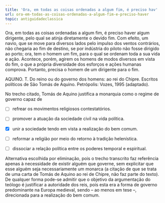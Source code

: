 ```yaml
---
title: 'Ora, em todas as coisas ordenadas a algum fim, é preciso hav'
url: ora-em-todas-as-coisas-ordenadas-a-algum-fim-e-preciso-haver
topic: antiguidadeclassica
---
```



Ora, em todas as coisas ordenadas a algum fim, é preciso haver algum dirigente, pelo qual se atinja diretamente o devido fim. Com efeito, um navio, que se move para diversos lados pelo impulso dos ventos contrários, não chegaria ao fim de destino, se por indústria do piloto não fosse dirigido ao porto; ora, tem o homem um fim, para o qual se ordenam toda a sua vida e ação. Acontece, porém, agirem os homens de modos diversos em vista do fim, o que a própria diversidade dos esforços e ações humanas comprova. Portanto, precisa o homem de um dirigente para o fim.

AQUINO. T. Do reino ou do governo dos homens: ao rei do Chipre. Escritos políticos de São Tomás de Aquino. Petrópolis: Vozes, 1995 (adaptado).

No trecho citado, Tomás de Aquino justifica a monarquia como o regime de governo capaz de



- [ ] refrear os movimentos religiosos contestatórios.
- [ ] promover a atuação da sociedade civil na vida política.
- [x] unir a sociedade tendo em vista a realização do bem comum.
- [ ] reformar a religião por meio do retorno à tradição helenística.
- [ ] dissociar a relação política entre os poderes temporal e espiritual.


Alternativa escolhida por eliminação, pois o trecho transcrito faz referência apenas à necessidade de existir alguém que governe, sem explicitar que esse alguém seja necessariamente um monarca (a citação de que se trata de uma carta de Tomás de Aquino ao rei de Chipre, não faz parte do texto). De qualquer forma pode-se admitir que o objetivo da argumentação do teólogo é justificar a autoridade dos reis, pois esta era a forma de governo predominante na Europa medieval, sendo – ao menos em tese –, direcionada para a realização do bem comum.

